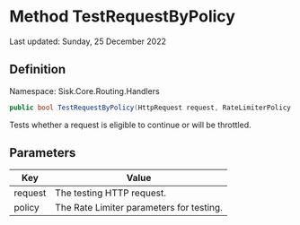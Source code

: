 # Method TestRequestByPolicy
Last updated: Sunday, 25 December 2022

## Definition
Namespace: Sisk.Core.Routing.Handlers

```csharp
public bool TestRequestByPolicy(HttpRequest request, RateLimiterPolicy policy)
```

Tests whether a request is eligible to continue or will be throttled.

## Parameters

| Key | Value |
| --- | --- |
| request | The testing HTTP request. | 
| policy | The Rate Limiter parameters for testing. | 

